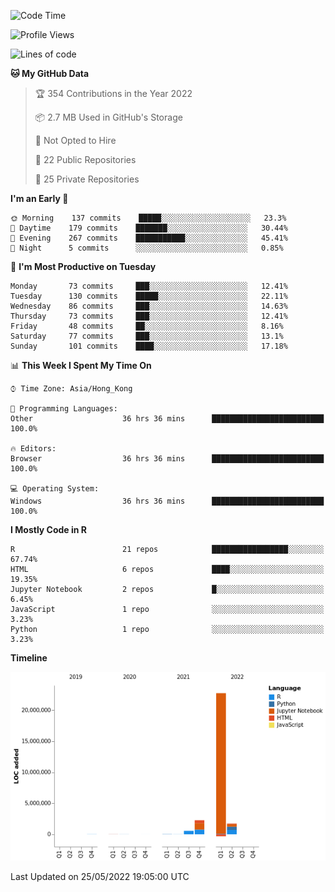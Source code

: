 

<!--**wt12318/wt12318** is a ✨ _special_ ✨ repository because its `README.md` (this file) appears on your GitHub profile.-->

<!--START_SECTION:waka-->
![Code Time](http://img.shields.io/badge/Code%20Time-240%20hrs%2051%20mins-blue)

![Profile Views](http://img.shields.io/badge/Profile%20Views-1-blue)

![Lines of code](https://img.shields.io/badge/From%20Hello%20World%20I%27ve%20Written-27%20Million%20lines%20of%20code-blue)

**🐱 My GitHub Data** 

> 🏆 354 Contributions in the Year 2022
 > 
> 📦 2.7 MB Used in GitHub's Storage 
 > 
> 🚫 Not Opted to Hire
 > 
> 📜 22 Public Repositories 
 > 
> 🔑 25 Private Repositories  
 > 
**I'm an Early 🐤** 

```text
🌞 Morning    137 commits    █████░░░░░░░░░░░░░░░░░░░░   23.3% 
🌆 Daytime    179 commits    ███████░░░░░░░░░░░░░░░░░░   30.44% 
🌃 Evening    267 commits    ███████████░░░░░░░░░░░░░░   45.41% 
🌙 Night      5 commits      ░░░░░░░░░░░░░░░░░░░░░░░░░   0.85%

```
📅 **I'm Most Productive on Tuesday** 

```text
Monday       73 commits     ███░░░░░░░░░░░░░░░░░░░░░░   12.41% 
Tuesday      130 commits    █████░░░░░░░░░░░░░░░░░░░░   22.11% 
Wednesday    86 commits     ███░░░░░░░░░░░░░░░░░░░░░░   14.63% 
Thursday     73 commits     ███░░░░░░░░░░░░░░░░░░░░░░   12.41% 
Friday       48 commits     ██░░░░░░░░░░░░░░░░░░░░░░░   8.16% 
Saturday     77 commits     ███░░░░░░░░░░░░░░░░░░░░░░   13.1% 
Sunday       101 commits    ████░░░░░░░░░░░░░░░░░░░░░   17.18%

```


📊 **This Week I Spent My Time On** 

```text
⌚︎ Time Zone: Asia/Hong_Kong

💬 Programming Languages: 
Other                    36 hrs 36 mins      █████████████████████████   100.0%

🔥 Editors: 
Browser                  36 hrs 36 mins      █████████████████████████   100.0%

💻 Operating System: 
Windows                  36 hrs 36 mins      █████████████████████████   100.0%

```

**I Mostly Code in R** 

```text
R                        21 repos            █████████████████░░░░░░░░   67.74% 
HTML                     6 repos             ████░░░░░░░░░░░░░░░░░░░░░   19.35% 
Jupyter Notebook         2 repos             █░░░░░░░░░░░░░░░░░░░░░░░░   6.45% 
JavaScript               1 repo              ░░░░░░░░░░░░░░░░░░░░░░░░░   3.23% 
Python                   1 repo              ░░░░░░░░░░░░░░░░░░░░░░░░░   3.23%

```


**Timeline**

![Chart not found](https://raw.githubusercontent.com/wt12318/wt12318/main/charts/bar_graph.png) 


 Last Updated on 25/05/2022 19:05:00 UTC
<!--END_SECTION:waka-->


